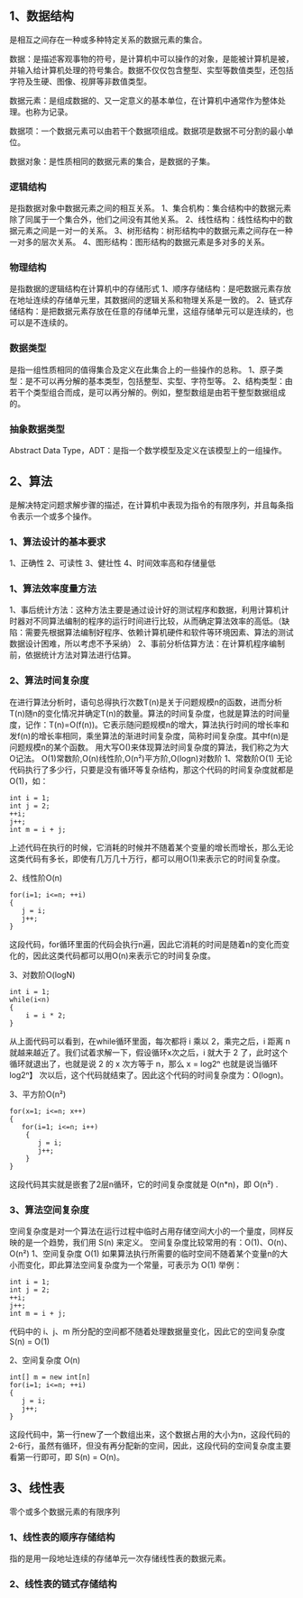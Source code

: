## 1、数据结构
是相互之间存在一种或多种特定关系的数据元素的集合。

数据：是描述客观事物的符号，是计算机中可以操作的对象，是能被计算机是被，并输入给计算机处理的符号集合。数据不仅仅包含整型、实型等数值类型，还包括字符及生硬、图像、视屏等非数值类型。

数据元素：是组成数据的、又一定意义的基本单位，在计算机中通常作为整体处理。也称为记录。

数据项：一个数据元素可以由若干个数据项组成。数据项是数据不可分割的最小单位。

数据对象：是性质相同的数据元素的集合，是数据的子集。

### 逻辑结构
是指数据对象中数据元素之间的相互关系。
1、集合机构：集合结构中的数据元素除了同属于一个集合外，他们之间没有其他关系。
2、线性结构：线性结构中的数据元素之间是一对一的关系。
3、树形结构：树形结构中的数据元素之间存在一种一对多的层次关系。
4、图形结构：图形结构的数据元素是多对多的关系。

### 物理结构
是指数据的逻辑结构在计算机中的存储形式
1、顺序存储结构：是吧数据元素存放在地址连续的存储单元里，其数据间的逻辑关系和物理关系是一致的。
2、链式存储结构：是把数据元素存放在任意的存储单元里，这组存储单元可以是连续的，也可以是不连续的。

### 数据类型
是指一组性质相同的值得集合及定义在此集合上的一些操作的总称。
1、原子类型：是不可以再分解的基本类型，包括整型、实型、字符型等。
2、结构类型：由若干个类型组合而成，是可以再分解的。例如，整型数组是由若干整型数据组成的。

### 抽象数据类型
Abstract Data Type，ADT：是指一个数学模型及定义在该模型上的一组操作。

## 2、算法
是解决特定问题求解步骤的描述，在计算机中表现为指令的有限序列，并且每条指令表示一个或多个操作。

### 1、算法设计的基本要求
1、正确性
2、可读性
3、健壮性
4、时间效率高和存储量低

### 1、算法效率度量方法
1、事后统计方法：这种方法主要是通过设计好的测试程序和数据，利用计算机计时器对不同算法编制的程序的运行时间进行比较，从而确定算法效率的高低。（缺陷：需要先根据算法编制好程序、依赖计算机硬件和软件等环境因素、算法的测试数据设计困难，所以考虑不予采纳）
2、事前分析估算方法：在计算机程序编制前，依据统计方法对算法进行估算。
### 2、算法时间复杂度
在进行算法分析时，语句总得执行次数T(n)是关于问题规模n的函数，进而分析T(n)随n的变化情况并确定T(n)的数量。算法的时间复杂度，也就是算法的时间量度，记作：T(n)=O(f(n))。它表示随问题规模n的增大，算法执行时间的增长率和发f(n)的增长率相同，乘坐算法的渐进时间复杂度，简称时间复杂度。其中f(n)是问题规模n的某个函数。
用大写O()来体现算法时间复杂度的算法，我们称之为大O记法。
O(1)常数阶,O(n)线性阶,O(n²)平方阶,O(logn)对数阶
1、常数阶O(1)
无论代码执行了多少行，只要是没有循环等复杂结构，那这个代码的时间复杂度就都是O(1)，如：
```
int i = 1;
int j = 2;
++i;
j++;
int m = i + j;
```
上述代码在执行的时候，它消耗的时候并不随着某个变量的增长而增长，那么无论这类代码有多长，即使有几万几十万行，都可以用O(1)来表示它的时间复杂度。

2、线性阶O(n)
```
for(i=1; i<=n; ++i)
{
   j = i;
   j++;
}
```
这段代码，for循环里面的代码会执行n遍，因此它消耗的时间是随着n的变化而变化的，因此这类代码都可以用O(n)来表示它的时间复杂度。

3、对数阶O(logN)
```
int i = 1;
while(i<n)
{
    i = i * 2;
}
```
从上面代码可以看到，在while循环里面，每次都将 i 乘以 2，乘完之后，i 距离 n 就越来越近了。我们试着求解一下，假设循环x次之后，i 就大于 2 了，此时这个循环就退出了，也就是说 2 的 x 次方等于 n，那么 x = log2ⁿ
也就是说当循环 log2ⁿ】 次以后，这个代码就结束了。因此这个代码的时间复杂度为：O(logn)。

3、平方阶O(n²)
```
for(x=1; i<=n; x++)
{
   for(i=1; i<=n; i++)
    {
       j = i;
       j++;
    }
}
```
这段代码其实就是嵌套了2层n循环，它的时间复杂度就是 O(n*n)，即  O(n²) .
### 3、算法空间复杂度
空间复杂度是对一个算法在运行过程中临时占用存储空间大小的一个量度，同样反映的是一个趋势，我们用 S(n) 来定义。
空间复杂度比较常用的有：O(1)、O(n)、O(n²)
1、空间复杂度 O(1)
如果算法执行所需要的临时空间不随着某个变量n的大小而变化，即此算法空间复杂度为一个常量，可表示为 O(1)
举例：
```
int i = 1;
int j = 2;
++i;
j++;
int m = i + j;
```
代码中的 i、j、m 所分配的空间都不随着处理数据量变化，因此它的空间复杂度 S(n) = O(1)

2、空间复杂度 O(n)
```
int[] m = new int[n]
for(i=1; i<=n; ++i)
{
   j = i;
   j++;
}
```
这段代码中，第一行new了一个数组出来，这个数据占用的大小为n，这段代码的2-6行，虽然有循环，但没有再分配新的空间，因此，这段代码的空间复杂度主要看第一行即可，即 S(n) = O(n)。
## 3、线性表
零个或多个数据元素的有限序列
### 1、线性表的顺序存储结构
指的是用一段地址连续的存储单元一次存储线性表的数据元素。
### 2、线性表的链式存储结构
